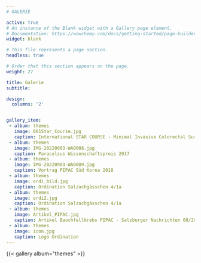 ```yaml
---
# GALERIE

active: true
# An instance of the Blank widget with a Gallery page element.
# Documentation: https://wowchemy.com/docs/getting-started/page-builder/
widget: blank

# This file represents a page section.
headless: true

# Order that this section appears on the page.
weight: 27

title: Galerie
subtitle:

design:
  columns: '2'


gallery_item:
 - album: themes
   image: 001Star_Course.jpg
   caption: International STAR COURSE - Minimal Invasive Colorectal Surgery - Salzburg 10/2022
 - album: themes
   image: IMG-20220903-WA0008.jpg
   caption: Paracelsus Wissenschaftspreis 2017 
 - album: themes
   image: IMG-20220903-WA0009.jpg
   caption: Vortrag PIPAC Süd Korea 2018
 - album: themes
   image: ordi_bild.jpg
   caption: Ordination Salzachgässchen 4/1a
 - album: themes
   image: ordi2.jpg
   caption: Ordination Salzachgässchen 4/1a
 - album: themes
   image: Artikel_PIPAC.jpg
   caption: Artikel Bauchfellkrebs PIPAC - Salzburger Nachrichten 08/2022
 - album: themes
   image: icon.jpg
   caption: Logo Ordination
---
```


{{< gallery album="themes" >}}

<!--- by me a coffee --->
<script data-name="BMC-Widget" data-cfasync="false" src="https://cdnjs.buymeacoffee.com/1.0.0/widget.prod.min.js" data-id="tarkanjaeger" data-description="Support me on Buy me a coffee!" data-message="Gemeinsam gegen Krebs!" data-color="#FFDD00" data-position="Right" data-x_margin="18" data-y_margin="18"></script>

<!--- 
{{< gallery album="themes" resize_options="350x350" >}}

{{< gallery album="poster" resize_options="400x400" >}}
{{< gdocs src="https://docs.google.com/document/d/e/2PACX-1vS1F3xnJ-f1rb6NY-gPys7kdjGQBMku1VRz6bVYf_TkqzUv-_afAocnGDoyo2pySKBXEClny6qSuEcR/pub?embedded=true">}}
---> 
